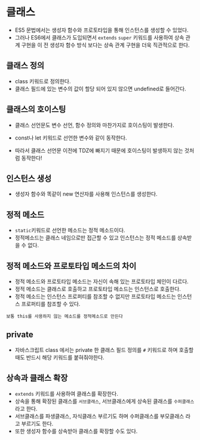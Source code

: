 # 클래스
- ES5 문법에서는 생성자 함수와 프로토타입을 통해 인스턴스를 생성할 수 있었다.
- 그러나 ES6에서 클래스가 도입되면서 ```extends``` ```super``` 키워드를 사용하여 상속 관계 구현을 이 전 생성자 함수 방식 보다는 상속 관계 구현을 더욱 직관적으로 한다.

## 클래스 정의
- class 키워드로 정의한다.
- 클래스 필드에 있는 변수의 값이 할당 되어 있지 않으면 undefined로 들어간다.

## 클래스의 호이스팅
- 클래스 선언문도 변수 선언, 함수 정의와 마찬가지로 호이스팅이 발생한다.
- const나 let 키워드로 선언한 변수와 같이 동작한다.

- 따라서 클래스 선언문 이전에 TDZ에 빠지기 때문에 호이스팅이 발생하지 않는 것처럼 동작한다!

## 인스턴스 생성
- 생성자 함수와 똑같이 new 연산자를 사용해 인스턴스를 생성한다.

## 정적 메소드
- ```static```키워드로 선언한 메소드는 정적 메소드이다.
- 정적메소드는 클래스 네임으로만 접근할 수 있고 인스턴스는 정적 메소드를 상속받을 수 없다.

## 정적 메소드와 프로토타입 메소드의 차이
- 정적 메소드와 프로토타입 메소드는 자신이 속해 있는 프로토타입 체인이 다르다.
- 정적 메소드는 클래스로 호출하고 프로토타입 메소드는 인스턴스로 호출한다.
- 정적 메소드는 인스턴스 프로퍼티를 참조할 수 없지만 프로토타입 메소드는 인스턴스 프로퍼티를 참조할 수 있다.

```보통 this를 사용하지 않는 메소드를 정적메소드로 만든다```

## private
- 자바스크립트 class 에서는 private 한 클래스 필드 정의를 ```#``` 키워드로 하며 호출할 때도 반드시 해당 키워드를 붙혀줘야한다.

## 상속과 클래스 확장

- ```extends``` 키워드를 사용하여 클래스를 확장한다.
- 상속을 통해 확장된 클래스를 ```서브클래스```, 서브클래스에게 상속된 클래스를 ```수퍼클래스``` 라고 한다.
- 서브클래스를 파생클래스, 자식클래스 부르기도 하며 수퍼클래스를 부모클래스 라고 부르기도 한다.
- 또한 생성자 함수를 상속받아 클래스를 확장할 수도 있다.


